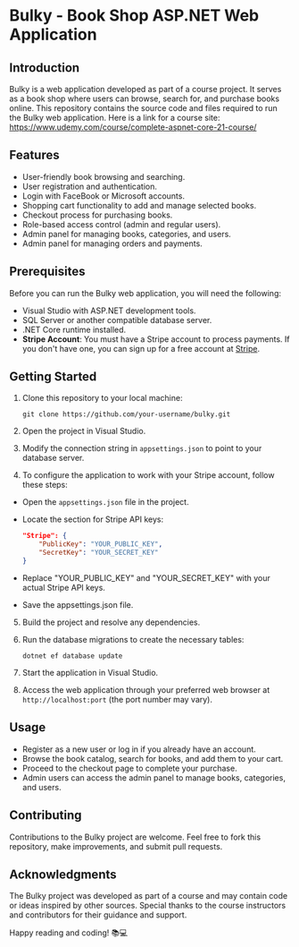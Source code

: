 # Bulky - Book Shop ASP.NET Web Application

## Introduction

Bulky is a web application developed as part of a course project. It serves as a book shop where users can browse, search for, and purchase books online. This repository contains the source code and files required to run the Bulky web application.
Here is a link for a course site:
https://www.udemy.com/course/complete-aspnet-core-21-course/

## Features

- User-friendly book browsing and searching.
- User registration and authentication.
- Login with FaceBook or Microsoft accounts.
- Shopping cart functionality to add and manage selected books.
- Checkout process for purchasing books.
- Role-based access control (admin and regular users).
- Admin panel for managing books, categories, and users.
- Admin panel for managing orders and payments.

## Prerequisites

Before you can run the Bulky web application, you will need the following:

- Visual Studio with ASP.NET development tools.
- SQL Server or another compatible database server.
- .NET Core runtime installed.
- **Stripe Account**: You must have a Stripe account to process payments. If you don't have one, you can sign up for a free account at [Stripe](https://stripe.com).

## Getting Started

1. Clone this repository to your local machine:

   ```shell
   git clone https://github.com/your-username/bulky.git
   ```

2. Open the project in Visual Studio.

3. Modify the connection string in `appsettings.json` to point to your database server.

4. To configure the application to work with your Stripe account, follow these steps:

 - Open the `appsettings.json` file in the project.

 - Locate the section for Stripe API keys:

   ```json
   "Stripe": {
       "PublicKey": "YOUR_PUBLIC_KEY",
       "SecretKey": "YOUR_SECRET_KEY"
   }

- Replace "YOUR_PUBLIC_KEY" and "YOUR_SECRET_KEY" with your actual Stripe API keys.

- Save the appsettings.json file.

5. Build the project and resolve any dependencies.

6. Run the database migrations to create the necessary tables:

   ```shell
   dotnet ef database update
   ```

7. Start the application in Visual Studio.

8. Access the web application through your preferred web browser at `http://localhost:port` (the port number may vary).

## Usage

- Register as a new user or log in if you already have an account.
- Browse the book catalog, search for books, and add them to your cart.
- Proceed to the checkout page to complete your purchase.
- Admin users can access the admin panel to manage books, categories, and users.

## Contributing

Contributions to the Bulky project are welcome. Feel free to fork this repository, make improvements, and submit pull requests.

## Acknowledgments

The Bulky project was developed as part of a course and may contain code or ideas inspired by other sources. Special thanks to the course instructors and contributors for their guidance and support.

Happy reading and coding! 📚💻
